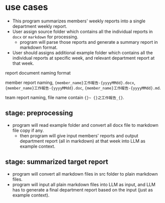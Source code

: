 # use cases

* This program summarizes members' weekly reports into a single department weekly report.
* User assign source folder which contains all the individual reports in `docx` or `markdown` for processing.
  * program will parse those reports and generate a summary report in markdown format.
* User should assigns additional example folder which contains all the individual reports at specific week, and relevant department report at that week.

report document naming format

member report naming, `{member_name}工作報告-{yyyyMMdd}.docx`, `{member_name}工作報告-{yyyyMMdd}.doc`, `{member_name}工作報告-{yyyyMMdd}.md`.

team report naming, file name contain `{}~ {}之工作報告_{}`.

## stage: preprocessing

* program will read example folder and convert all docx file to markdown file copy if any.
  * then program will give input members' reports and output department report (all in markdown) at that week into LLM as example context.

## stage: summarized target report

* program will convert all markdown files in src folder to plain markdown files.
* program will input all plain markdown files into LLM as input, and LLM has to generate a final department report based on the input (just as example context).


